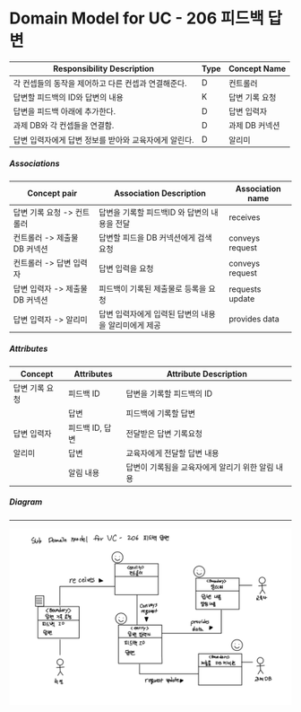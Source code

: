 # Domain Model for UC - 206 피드백 답변

| Responsibility Description                          | Type | Concept Name   |
| --------------------------------------------------- | ---- | -------------- |
| 각 컨셉들의 동작을 제어하고 다른 컨셉과 연결해준다. | D    | 컨트롤러       |
| 답변할 피드백의 ID와 답변의 내용               | K    | 답변 기록 요청 |
| 답변을 피드백 아래에 추가한다.                      | D    | 답변 입력자    |
| 과제 DB와 각 컨셉들을 연결함.                       | D    | 과제 DB 커넥션 |
| 답변 입력자에게 답변 정보를 받아와 교육자에게 알린다. | D    | 알리미         |

##### Associations

| Concept pair                  | Association Description                              | Association name |
| ----------------------------- | ---------------------------------------------------- | ---------------- |
| 답변 기록 요청 -> 컨트롤러    | 답변을 기록할 피드백ID 와 답변의 내용을 전달  | receives         |
| 컨트롤러 -> 제출물 DB 커넥션    | 답변할 피드을 DB 커넥션에게 검색 요청                | conveys request  |
| 컨트롤러 -> 답변 입력자       | 답변 입력을 요청                                     | conveys request  |
| 답변 입력자 -> 제출물 DB 커넥션 | 피드백이 기록된 제출물로 등록을 요청                   | requests update  |
| 답변 입력자 -> 알리미         | 답변 입력자에게 입력된 답변의 내용을 알리미에게 제공 | provides data    |

##### Attributes

| Concept        | Attributes           | Attribute Description                          |
| -------------- | -------------------- | ---------------------------------------------- |
| 답변 기록 요청 | 피드백 ID       | 답변을 기록할 피드백의 ID                 |
|                | 답변                 | 피드백에 기록할 답변                             |
| 답변 입력자    | 피드백 ID, 답변 | 전달받은 답변 기록요청                         |
| 알리미         | 답변                 | 교육자에게 전달할 답변 내용                      |
|                | 알림 내용            | 답변이 기록됨을 교육자에게 알리기 위한 알림 내용 |



##### Diagram
-------
![DM206](./Domain%20Model/Module2_Students/img/DM206.jpg)
